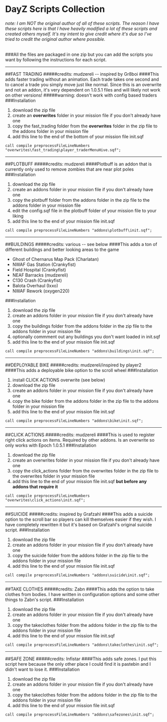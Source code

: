 DayZ Scripts Collection
====================================
###### note: I am NOT the original author of all of these scripts. The reason I have these scripts here is that I have heavily modified a lot of these scripts and created others myself. It's my intent to give credit where it's due so I've tried to credit the original author where possible.

###All the files are packaged in one zip but you can add the scripts you want by following the instructions for each script.

-----

##FAST TRADING
#####credits: mudzereli -- inspired by Gr8boi
####This adds faster trading without an animation. Each trade takes one second and to cancel a trade you simply move just like normal. Since this is an overwrite and not an addon, it's very dependent on 1.0.5.1 files and will likely not work on other versions!
#####warning: doesn't work with config based traders
###Installation
 1. download the zip file
 2. create an **overwrites** folder in your mission file if you don't already have one
 3. copy the fast_trading folder from the **overwrites** folder in the zip file to the addons folder in your mission file
 4. add this line to the end of the bottom of your mission file init.sqf

```call compile preprocessFileLineNumbers "overwrites\fast_trading\player_traderMenuHive.sqf";```

-----

##PLOTBUFF
#####credits: mudzereli
####Plotbuff is an addon that is currently only used to remove zombies that are near plot poles
###Installation
 1. download the zip file
 2. create an addons folder in your mission file if you don't already have one
 3. copy the plotbuff folder from the addons folder in the zip file to the addons folder in your mission file
 4. edit the config.sqf file in the plotbuff folder of your mission file to your liking
 5. add this line to the end of your mission file init.sqf

```call compile preprocessFileLineNumbers "addons\plotbuff\init.sqf";```

-----

##BUILDINGS
#####credits: various -- see below
####This adds a ton of different buildings and better looking areas to the game
  * Ghost of Chernarus Map Pack (Charlatan)
  * NWAF Gas Station (Crankyfist)
  * Field Hospital (Crankyfist)
  * NEAF Barracks (mudzereli)
  * C130 Crash (Crankyfist)
  * Balota Overhaul (Ixxo)
  * NWAF Rework (oxygen220)

###Installation
 1. download the zip file
 2. create an addons folder in your mission file if you don't already have one
 3. copy the buildings folder from the addons folder in the zip file to the addons folder in your mission file
 4. optionally commment out any buildings you don't want loaded in init.sqf
 5. add this line to the end of your mission file init.sqf

```call compile preprocessFileLineNumbers "addons\buildings\init.sqf";```
 
-----

##DEPLOYABLE BIKE
#####credits: mudzereli/inspired by player2
####This adds a deployable bike option to the scroll wheel
###Installation
 1. install CLICK ACTIONS overwrite (see below)
 2. download the zip file
 3. create an addons folder in your mission file if you don't already have one
 4. copy the bike folder from the addons folder in the zip file to the addons folder in your mission file
 5. add this line to the end of your mission file init.sqf
      
```call compile preprocessFileLineNumbers "addons\bike\init.sqf";```

-----

##CLICK ACTIONS
#####credits: mudzereli
####This is used to register right click actions on items. Required by other addons. Is an overwrite so only works with Epoch 1.0.5.1
###Installation
 1. download the zip file
 2. create an overwrites folder in your mission file if you don't already have one
 3. copy the click_actions folder from the overwrites folder in the zip file to the overwrites folder in your mission file
 4. add this line to the end of your mission file init.sqf **but before any addons that require it**
      
```call compile preprocessFileLineNumbers "overwrites\click_actions\init.sqf";```

-----

##SUICIDE
#####credits: inspired by Grafzahl
####This adds a suicide option to the scroll bar so players can kill themselves easier if they wish. I have completely rewritten it but it's based on Grafzahl's original suicide script.
###Installation
 1. download the zip file
 2. create an addons folder in your mission file if you don't already have one
 3. copy the suicide folder from the addons folder in the zip file to the addons folder in your mission file
 4. add this line to the end of your mission file init.sqf

```call compile preprocessFileLineNumbers "addons\suicide\init.sqf";```

-----

##TAKE CLOTHES
#####credits: Zabn
####This adds the option to take clothes from bodies. I have written in configuration options and some other things to Zabn's script.
###Installation
 1. download the zip file
 2. create an addons folder in your mission file if you don't already have one
 3. copy the takeclothes folder from the addons folder in the zip file to the addons folder in your mission file
 4. add this line to the end of your mission file init.sqf
      
```call compile preprocessFileLineNumbers "addons\takeclothes\init.sqf";```

-----

##SAFE ZONE
#####credits: Infistar
####This adds safe zones. I put this script here because the only other place I could find it is pastebin and I didn't want to lose it.
###Installation
 1. download the zip file
 2. create an addons folder in your mission file if you don't already have one
 3. copy the takeclothes folder from the addons folder in the zip file to the addons folder in your mission file
 4. add this line to the end of your mission file init.sqf
      
```call compile preprocessFileLineNumbers "addons\safezones\init.sqf";```